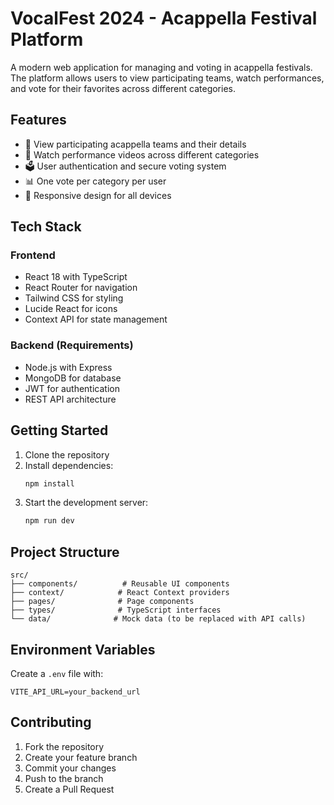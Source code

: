 # VocalFest 2024 - Acappella Festival Platform

A modern web application for managing and voting in acappella festivals. The platform allows users to view participating teams, watch performances, and vote for their favorites across different categories.

## Features

- 🎵 View participating acappella teams and their details
- 🎥 Watch performance videos across different categories
- 🗳️ User authentication and secure voting system
- 📊 One vote per category per user
- 📱 Responsive design for all devices

## Tech Stack

### Frontend
- React 18 with TypeScript
- React Router for navigation
- Tailwind CSS for styling
- Lucide React for icons
- Context API for state management

### Backend (Requirements)
- Node.js with Express
- MongoDB for database
- JWT for authentication
- REST API architecture

## Getting Started

1. Clone the repository
2. Install dependencies:
   ```bash
   npm install
   ```
3. Start the development server:
   ```bash
   npm run dev
   ```

## Project Structure

```
src/
├── components/          # Reusable UI components
├── context/            # React Context providers
├── pages/              # Page components
├── types/              # TypeScript interfaces
└── data/              # Mock data (to be replaced with API calls)
```

## Environment Variables

Create a `.env` file with:

```
VITE_API_URL=your_backend_url
```

## Contributing

1. Fork the repository
2. Create your feature branch
3. Commit your changes
4. Push to the branch
5. Create a Pull Request